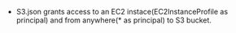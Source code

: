 
- S3.json grants access to an EC2 instace(EC2InstanceProfile as principal) and from anywhere(* as principal) to S3 bucket.